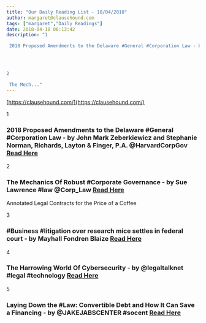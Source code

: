 ```yaml
---
title: "Our Daily Reading List - 18/04/2018"
author: margaret@clausehound.com
tags: ["margaret","Daily Readings"]
date: 2018-04-18 06:13:42
description: "1

 2018 Proposed Amendments to the Delaware #General #Corporation Law - by John Mark Zeberkiewicz and Stephanie Norman, Richards, Layton & Finger, P.A. @HarvardCorpGov  Read Here

 


2

 The Mech..."
---
```


[https://clausehound.com/](https://clausehound.com/)

1

###  2018 Proposed Amendments to the Delaware #General #Corporation Law - by John Mark Zeberkiewicz and Stephanie Norman, Richards, Layton & Finger, P.A. @HarvardCorpGov  [Read Here](https://corpgov.law.harvard.edu/2018/04/13/2018-proposed-amendments-to-the-delaware-general-corporation-law/)

 

2

###  The Mechanics Of Robust #Corporate Governance - by Sue Lawrence #law @Corp_Law [Read Here](http://www.mondaq.com/uk/x/690542/Corporate+Governance/The+mechanics+of+robust+corporate+governance)

Annotated Legal Contracts
for the Price of a Coffee

3

###  #Business #litigation over research mice settles in federal court - by Mayhall Fondren Blaize  [Read Here](https://www.mfbfirm.com/blog/2018/04/business-litigation-over-research-mice-settles-in-federal-court.shtml)

 

4

###  The Harrowing World Of Cybersecurity - by @legaltalknet #legal #technology  [Read Here](https://legaltalknetwork.com/podcasts/thinking-like-a-lawyer/2018/04/the-harrowing-world-of-cybersecurity/)

 

5

###  Laying Down the #Law: Convertible Debt and How It Can Save a Financing - by @JAKEJABSCENTER #socent [Read Here](https://jakejabscenter.org/laying-down-law-convertible-debt-save-financing/)

 